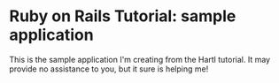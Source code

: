 # Ruby on Rails Tutorial: sample application

This is the sample application I'm creating from the Hartl tutorial. It may provide no assistance to you, but it sure is helping me!
